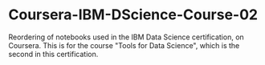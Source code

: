 # Coursera-IBM-DScience-Course-02
Reordering of notebooks used in the IBM Data Science certification, on Coursera. This is for the course "Tools for Data Science", which is the second in this certification.
